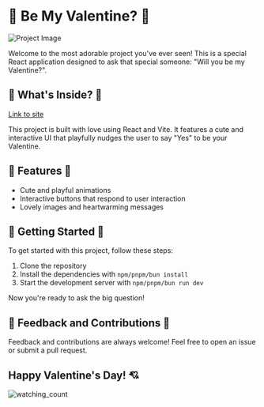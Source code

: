 # 🥰 Be My Valentine? 🥰

![Project Image](https://i.imgur.com/8q884zI.png)

Welcome to the most adorable project you've ever seen! This is a special React application designed to ask that special someone: "Will you be my Valentine?".

## 💖 What's Inside? 💖
[Link to site](https://formyvalentine.netlify.app)

This project is built with love using React and Vite. It features a cute and interactive UI that playfully nudges the user to say "Yes" to be your Valentine.

## 🎁 Features 🎁

- Cute and playful animations
- Interactive buttons that respond to user interaction
- Lovely images and heartwarming messages

## 🚀 Getting Started 🚀

To get started with this project, follow these steps:

1. Clone the repository
2. Install the dependencies with `npm/pnpm/bun install`
3. Start the development server with `npm/pnpm/bun run dev`

Now you're ready to ask the big question!

## 💌 Feedback and Contributions 💌

Feedback and contributions are always welcome! Feel free to open an issue or submit a pull request.

Happy Valentine's Day! 💘
---
<img src="https://widgetbite.com/stats/Xeven777" alt="watching_count" />
